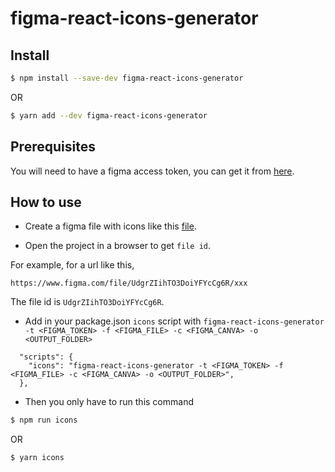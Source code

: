 # figma-react-icons-generator

## Install
```bash
$ npm install --save-dev figma-react-icons-generator
```
OR
```bash
$ yarn add --dev figma-react-icons-generator
```

## Prerequisites
You will need to have a figma access token, you can get it from [here](https://www.figma.com/developers/api#authentication).


## How to use

- Create a figma file with icons like this [file](https://www.figma.com/file/B1v7c2kZ8EnvF3tLlxmT69/how-to-delivery-svg-from-figma-to-react?node-id=0%3A1).

- Open the project in a browser to get `file id`.

For example, for a url like this,
```
https://www.figma.com/file/UdgrZIihTO3DoiYFYcCg6R/xxx
```

The file id is `UdgrZIihTO3DoiYFYcCg6R`.

- Add in your package.json `icons` script with `figma-react-icons-generator -t <FIGMA_TOKEN> -f <FIGMA_FILE> -c <FIGMA_CANVA> -o <OUTPUT_FOLDER>`

```
  "scripts": {
    "icons": "figma-react-icons-generator -t <FIGMA_TOKEN> -f <FIGMA_FILE> -c <FIGMA_CANVA> -o <OUTPUT_FOLDER>",
  },
```

- Then you only have to run this command

```bash
$ npm run icons
```
OR
```bash
$ yarn icons
```